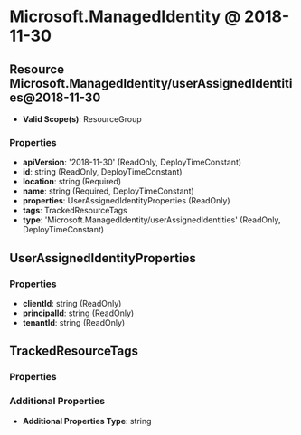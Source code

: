 # Microsoft.ManagedIdentity @ 2018-11-30

## Resource Microsoft.ManagedIdentity/userAssignedIdentities@2018-11-30
* **Valid Scope(s)**: ResourceGroup
### Properties
* **apiVersion**: '2018-11-30' (ReadOnly, DeployTimeConstant)
* **id**: string (ReadOnly, DeployTimeConstant)
* **location**: string (Required)
* **name**: string (Required, DeployTimeConstant)
* **properties**: UserAssignedIdentityProperties (ReadOnly)
* **tags**: TrackedResourceTags
* **type**: 'Microsoft.ManagedIdentity/userAssignedIdentities' (ReadOnly, DeployTimeConstant)

## UserAssignedIdentityProperties
### Properties
* **clientId**: string (ReadOnly)
* **principalId**: string (ReadOnly)
* **tenantId**: string (ReadOnly)

## TrackedResourceTags
### Properties
### Additional Properties
* **Additional Properties Type**: string


